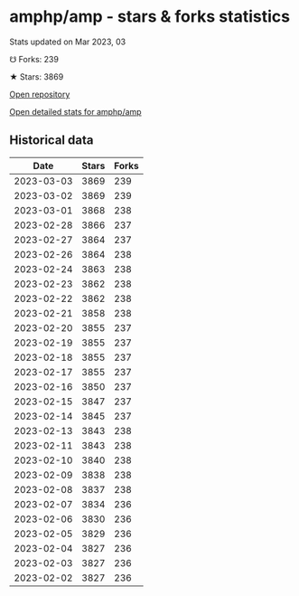 # amphp/amp - stars & forks statistics

Stats updated on Mar 2023, 03

☋ Forks: 239

★ Stars: 3869

[Open repository](https://github.com/amphp/amp)

[Open detailed stats for amphp/amp](https://reviewgithub.com/rep/amphp/amp)

## Historical data
| Date | Stars | Forks |
|------|-------|-------|
| 2023-03-03 | 3869 | 239 | 
| 2023-03-02 | 3869 | 239 | 
| 2023-03-01 | 3868 | 238 | 
| 2023-02-28 | 3866 | 237 | 
| 2023-02-27 | 3864 | 237 | 
| 2023-02-26 | 3864 | 238 | 
| 2023-02-24 | 3863 | 238 | 
| 2023-02-23 | 3862 | 238 | 
| 2023-02-22 | 3862 | 238 | 
| 2023-02-21 | 3858 | 238 | 
| 2023-02-20 | 3855 | 237 | 
| 2023-02-19 | 3855 | 237 | 
| 2023-02-18 | 3855 | 237 | 
| 2023-02-17 | 3855 | 237 | 
| 2023-02-16 | 3850 | 237 | 
| 2023-02-15 | 3847 | 237 | 
| 2023-02-14 | 3845 | 237 | 
| 2023-02-13 | 3843 | 238 | 
| 2023-02-11 | 3843 | 238 | 
| 2023-02-10 | 3840 | 238 | 
| 2023-02-09 | 3838 | 238 | 
| 2023-02-08 | 3837 | 238 | 
| 2023-02-07 | 3834 | 236 | 
| 2023-02-06 | 3830 | 236 | 
| 2023-02-05 | 3829 | 236 | 
| 2023-02-04 | 3827 | 236 | 
| 2023-02-03 | 3827 | 236 | 
| 2023-02-02 | 3827 | 236 | 

